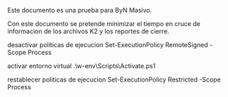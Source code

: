 Este documento es una prueba para ByN Masivo.

Con este documento se pretende minimizar el tiempo en cruce de informacion de los archivos K2 y los reportes de cierre.




desactivar politicas de ejecucion
Set-ExecutionPolicy RemoteSigned -Scope Process


activar entorno virtual
.\w-env\Scripts\Activate.ps1

restablecer politicas de ejecucion
Set-ExecutionPolicy Restricted -Scope Process